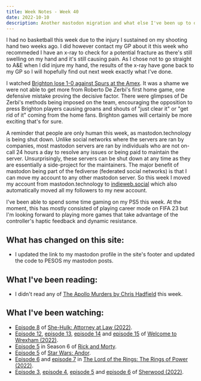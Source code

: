 ```yaml
---
title: Week Notes - Week 40
date: 2022-10-10
description: Another mastodon migration and what else I've been up to over the last seven days.
---
```


I had no basketball this week due to the injury I sustained on my shooting hand two weeks ago. I did however contact my GP about it this week who recommeded I have an x-ray to check for a potential fracture as there's still swelling on my hand and it's still causing pain. As I chose not to go straight to A&E when I did injure my hand, the results of the x-ray have gone back to my GP so I will hopefully find out next week exactly what I've done.

I watched [Brighton lose 1-0 against Spurs at the Amex](https://www.brightonandhovealbion.com/news/2844013/albion-frustrated-as-kane-wins-it-for-spurs). It was a shame we were not able to get more from Roberto De Zerbi's first home game, one defensive mistake proving the decisive factor. There were glimpses of De Zerbi's methods being imposed on the team, encouraging the opposition to press Brighton players causing groans and shouts of "just clear it" or "get rid of it" coming from the home fans. Brighton games will certainly be more exciting that's for sure.

A reminder that people are only human this week, as mastodon.technology is being shut down. Unlike social networks where the servers are ran by companies, most mastodon servers are ran by individuals who are not on-call 24 hours a day to resolve any issues or being paid to maintain the server. Unsurprisingly, these servers can be shut down at any time as they are essentially a side-project for the maintainers. The major benefit of mastodon being part of the fediverse (federated social networks) is that I can move my account to any other mastodon server. So this week I moved my account from mastodon.technology to [indieweb.social](https://indieweb.social/@declan_byrd) which also automatically moved all my followers to my new account.

I've been able to spend some time gaming on my PS5 this week. At the moment, this has mostly consisted of playing career mode on FIFA 23 but I'm looking forward to playing more games that take advantage of the controller's haptic feedback and dynamic resistance.

## What has changed on this site:

- I updated the link to my mastodon profile in the site's footer and updated the code to PESOS my mastodon posts.

## What I've been reading:

- I didn't read any of [The Apollo Murders by Chris Hadfield](/reading/9780735282353/) this week.

## What I've been watching:

- [Episode 8](https://www.themoviedb.org/tv/92783-she-hulk-attorney-at-law/season/1/episode/8) of [She-Hulk: Attorney at Law (2022)](https://www.themoviedb.org/tv/92783-she-hulk-attorney-at-law/).
- [Episode 12](https://www.themoviedb.org/tv/126929-welcome-to-wrexham/season/1/episode/12), [episode 13](https://www.themoviedb.org/tv/126929-welcome-to-wrexham/season/1/episode/13), [episode 14](https://www.themoviedb.org/tv/126929-welcome-to-wrexham/season/1/episode/14) and [episode 15](https://www.themoviedb.org/tv/126929-welcome-to-wrexham/season/1/episode/15) of [Welcome to Wrexham (2022)](https://www.themoviedb.org/tv/126929-welcome-to-wrexham/season/1).
- [Episode 5](https://www.themoviedb.org/tv/60625-rick-and-morty/season/6/episode/5) in Season 6 of [Rick and Morty](https://www.themoviedb.org/tv/60625-rick-and-morty).
- [Episode 5](https://www.themoviedb.org/tv/83867-star-wars-andor/season/1/episode/5) of [Star Wars: Andor](https://www.themoviedb.org/tv/83867-star-wars-andor/season/1).
- [Episode 6](https://www.themoviedb.org/tv/84773-the-lord-of-the-rings-the-rings-of-power/season/1/episode/6) and [episode 7](https://www.themoviedb.org/tv/84773-the-lord-of-the-rings-the-rings-of-power/season/1/episode/7) in [The Lord of the Rings: The Rings of Power (2022)](https://www.themoviedb.org/tv/84773-the-lord-of-the-rings-the-rings-of-power/season/1).
- [Episode 3](https://www.themoviedb.org/tv/155243-sherwood/season/1/episode/3), [episode 4](https://www.themoviedb.org/tv/155243-sherwood/season/1/episode/4), [episode 5](https://www.themoviedb.org/tv/155243-sherwood/season/1/episode/5) and [episode 6](https://www.themoviedb.org/tv/155243-sherwood/season/1/episode/6) of [Sherwood (2022)](https://www.themoviedb.org/tv/155243-sherwood).
